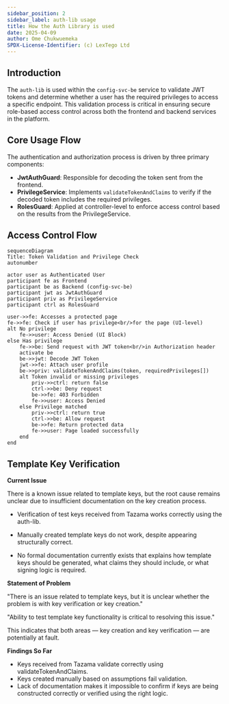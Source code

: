 ```yaml
---
sidebar_position: 2
sidebar_label: auth-lib usage
title: How the Auth Library is used
date: 2025-04-09
author: Ome Chukwuemeka
SPDX-License-Identifier: (c) LexTego Ltd
---
```


## Introduction

The `auth-lib` is used within the `config-svc-be` service to validate JWT tokens and determine whether a user has the required privileges to access a specific endpoint. This validation process is critical in ensuring secure role-based access control across both the frontend and backend services in the platform.

## Core Usage Flow

The authentication and authorization process is driven by three primary components:

- **JwtAuthGuard**: Responsible for decoding the token sent from the frontend.
- **PrivilegeService**: Implements `validateTokenAndClaims` to verify if the decoded token includes the required privileges.
- **RolesGuard**: Applied at controller-level to enforce access control based on the results from the PrivilegeService.

## Access Control Flow

```mermaid
sequenceDiagram
Title: Token Validation and Privilege Check
autonumber

actor user as Authenticated User
participant fe as Frontend
participant be as Backend (config-svc-be)
participant jwt as JwtAuthGuard
participant priv as PrivilegeService
participant ctrl as RolesGuard

user->>fe: Accesses a protected page
fe->>fe: Check if user has privilege<br/>for the page (UI-level)
alt No privilege
    fe->>user: Access Denied (UI Block)
else Has privilege
    fe->>be: Send request with JWT token<br/>in Authorization header
    activate be
    be->>jwt: Decode JWT Token
    jwt->>fe: Attach user profile
    be->>priv: validateTokenAndClaims(token, requiredPrivileges[])
    alt Token invalid or missing privileges
        priv->>ctrl: return false
        ctrl->>be: Deny request
        be->>fe: 403 Forbidden
        fe->>user: Access Denied
    else Privilege matched
        priv->>ctrl: return true
        ctrl->>be: Allow request
        be->>fe: Return protected data
        fe->>user: Page loaded successfully
    end
end
```

## Template Key Verification

**Current Issue**

There is a known issue related to template keys, but the root cause remains unclear due to insufficient documentation on the key creation process.

 - Verification of test keys received from Tazama works correctly using the auth-lib.

 - Manually created template keys do not work, despite appearing structurally correct.

 - No formal documentation currently exists that explains how template keys should be generated, what claims they should include, or what signing logic is required.

**Statement of Problem**

"There is an issue related to template keys, but it is unclear whether the problem is with key verification or key creation."

"Ability to test template key functionality is critical to resolving this issue."

This indicates that both areas — key creation and key verification — are potentially at fault.

**Findings So Far**

 - Keys received from Tazama validate correctly using validateTokenAndClaims.
 - Keys created manually based on assumptions fail validation.
 - Lack of documentation makes it impossible to confirm if keys are being constructed correctly or verified using the right logic.

